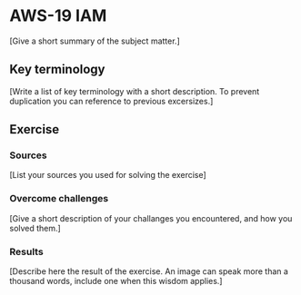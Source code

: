 # AWS-19 IAM
[Give a short summary of the subject matter.]

## Key terminology
[Write a list of key terminology with a short description. To prevent duplication you can reference to previous excersizes.]

## Exercise
### Sources
[List your sources you used for solving the exercise]

### Overcome challenges
[Give a short description of your challanges you encountered, and how you solved them.]

### Results
[Describe here the result of the exercise. An image can speak more than a thousand words, include one when this wisdom applies.]
